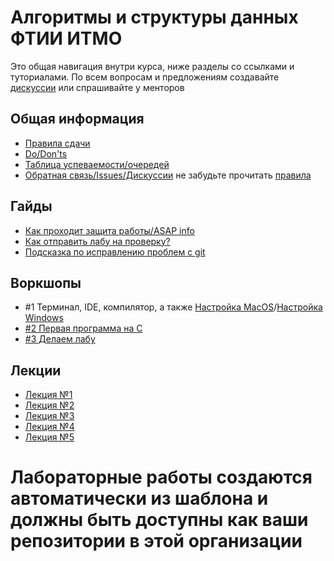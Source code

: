 # Алгоритмы и структуры данных ФТИИ ИТМО

Это общая навигация внутри курса, ниже разделы со ссылками и туториалами. По всем вопросам и предложениям создавайте [дискуссии](https://github.com/orgs/algo-2025/discussions) или спрашивайте у менторов

## Общая информация
- [Правила сдачи](syllabus.md)
- [Do/Don'ts](do-donts.md)
- [Таблица успеваемости/очередей](https://docs.google.com/spreadsheets/d/1n_SvWtdtmraxkdv8xP4nLQKbGhX7Jzv-QD0m2ldR1CY/edit?gid=1907282245#gid=1907282245)
- [Обратная связь/Issues/Дискуссии](https://github.com/orgs/algo-2025/discussions) не забудьте прочитать [правила](https://github.com/algo-2025/suggestions-and-requests) 

## Гайды
- [Как проходит защита работы/ASAP info](guides/asap-student-guide.md)
- [Как отправить лабу на проверку?](guides/create-assignment-submission.md)
- [Подсказка по исправлению проблем с git](https://dangitgit.com/ru)

## Воркшопы
- #1 Терминал, IDE, компилятор, а также [Настройка MacOS](https://disk.yandex.ru/d/LoUEUGyjcXG39g)/[Настройка Windows](https://disk.yandex.ru/i/Xh53I0rZfSISIA)
- [#2 Первая программа на C](https://disk.yandex.ru/i/NLuEc9wsz-JAeg)
- [#3 Делаем лабу](https://disk.yandex.ru/i/TZIoGJ3_KeTWsQ)

## Лекции
- [Лекция №1](https://docs.google.com/presentation/d/1jEhAI3AO_i_2QNiV8gGwcty0dxa61PyQ4FfJFMkzFdc/edit?usp=sharing)
- [Лекция №2](https://docs.google.com/presentation/d/1ZBjTYljDjBGtT_o-7dTLsf-hiBbGyCgekh7V5YR0Ivo/edit?usp=sharing)
- [Лекция №3](https://docs.google.com/presentation/d/1KChqvYQrlV6dtz4xB4016Rvfh7omIdv5ierOtdXTeAY/edit?usp=sharing)
- [Лекция №4](https://docs.google.com/presentation/d/19__08NCEkpObIMLUWszN-bzB2WN132e_3Dc5joZI4YU/edit?usp=sharing)
- [Лекция №5](https://docs.google.com/presentation/d/1kgJoxf-n8zIEajfS1cyimnyMtFKU8MsY06z7Has9mXo/edit?usp=sharing)

# Лабораторные работы создаются автоматически из шаблона и должны быть доступны как ваши репозитории в этой организации

